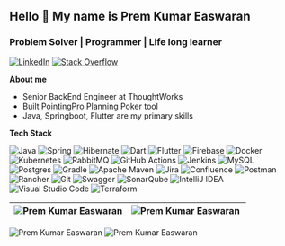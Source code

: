 ## Hello 👋 My name is Prem Kumar Easwaran
### Problem Solver | Programmer | Life long learner
[![LinkedIn](https://img.shields.io/badge/LinkedIn-%230077B5.svg?logo=linkedin&logoColor=white)](https://linkedin.com/in/prem-easwaran) [![Stack Overflow](https://img.shields.io/badge/-Stackoverflow-FE7A16?logo=stack-overflow&logoColor=white)](https://stackoverflow.com/users/8809099/prem-kumar-easwaran)

**About me**
- Senior BackEnd Engineer at ThoughtWorks
- Built <a href="https://pointingpro.com/" target="_blank">PointingPro</a> Planning Poker tool
- Java, Springboot, Flutter are my primary skills

**Tech Stack**

![Java](https://img.shields.io/badge/java-%23ED8B00.svg?style=plastic&logo=java&logoColor=white) ![Spring](https://img.shields.io/badge/spring-%236DB33F.svg?style=plastic&logo=spring&logoColor=white) ![Hibernate](https://img.shields.io/badge/Hibernate-59666C?style=plastic&logo=Hibernate&logoColor=white) ![Dart](https://img.shields.io/badge/dart-%230175C2.svg?style=plastic&logo=dart&logoColor=white) ![Flutter](https://img.shields.io/badge/Flutter-%2302569B.svg?style=plastic&logo=Flutter&logoColor=white) ![Firebase](https://img.shields.io/badge/firebase-%23039BE5.svg?style=plastic&logo=firebase) ![Docker](https://img.shields.io/badge/docker-%230db7ed.svg?style=plastic&logo=docker&logoColor=white) ![Kubernetes](https://img.shields.io/badge/kubernetes-%23326ce5.svg?style=plastic&logo=kubernetes&logoColor=white) ![RabbitMQ](https://img.shields.io/badge/Rabbitmq-FF6600?style=plastic&logo=rabbitmq&logoColor=white) ![GitHub Actions](https://img.shields.io/badge/github%20actions-%232671E5.svg?style=plastic&logo=githubactions&logoColor=white) ![Jenkins](https://img.shields.io/badge/jenkins-%232C5263.svg?style=plastic&logo=jenkins&logoColor=white) ![MySQL](https://img.shields.io/badge/mysql-%2300f.svg?style=plastic&logo=mysql&logoColor=white) ![Postgres](https://img.shields.io/badge/postgres-%23316192.svg?style=plastic&logo=postgresql&logoColor=white) ![Gradle](https://img.shields.io/badge/Gradle-02303A.svg?style=plastic&logo=Gradle&logoColor=white) ![Apache Maven](https://img.shields.io/badge/Apache%20Maven-C71A36?style=plastic&logo=Apache%20Maven&logoColor=white) ![Jira](https://img.shields.io/badge/jira-%230A0FFF.svg?style=plastic&logo=jira&logoColor=white) ![Confluence](https://img.shields.io/badge/confluence-%23172BF4.svg?style=plastic&logo=confluence&logoColor=white) ![Postman](https://img.shields.io/badge/Postman-FF6C37?style=plastic&logo=postman&logoColor=white) ![Rancher](https://img.shields.io/badge/rancher-%230075A8.svg?style=plastic&logo=rancher&logoColor=white) ![Git](https://img.shields.io/badge/git-%23F05033.svg?style=plastic&logo=git&logoColor=white) ![Swagger](https://img.shields.io/badge/-Swagger-%23Clojure?style=plastic&logo=swagger&logoColor=white) ![SonarQube](https://img.shields.io/badge/SonarQube-black?style=plastic&logo=sonarqube&logoColor=4E9BCD) ![IntelliJ IDEA](https://img.shields.io/badge/IntelliJIDEA-000000.svg?style=plastic&logo=intellij-idea&logoColor=white) ![Visual Studio Code](https://img.shields.io/badge/Visual%20Studio%20Code-0078d7.svg?style=plastic&logo=visual-studio-code&logoColor=white) ![Terraform](https://img.shields.io/badge/terraform-%235835CC.svg?style=plastic&logo=terraform&logoColor=white)

|<img align="center" src="https://github-readme-stats.vercel.app/api?username=premeaswaran&show_icons=true&locale=en&hide_border=true" alt="Prem Kumar Easwaran" />|<img align="left" src="https://github-readme-stats.vercel.app/api/top-langs?username=premeaswaran&show_icons=true&locale=en&layout=compact&hide_border=true" alt="Prem Kumar Easwaran" />|
| ------------- | ------------- |

<img src="https://github-readme-streak-stats.herokuapp.com?user=premeaswaran&theme=ambient-gradient&card_width=845&hide_border=true" alt="Prem Kumar Easwaran" />
<img src="https://github-profile-trophy.vercel.app/?username=premeaswaran" alt="Prem Kumar Easwaran" />

<!--
**premeaswaran/premeaswaran** is a ✨ _special_ ✨ repository because its `README.md` (this file) appears on your GitHub profile.

Here are some ideas to get you started:

- 🔭 I’m currently working on ...
- 🌱 I’m currently learning ...
- 👯 I’m looking to collaborate on ...
- 🤔 I’m looking for help with ...
- 💬 Ask me about ...
- 📫 How to reach me: ...
- 😄 Pronouns: ...
- ⚡ Fun fact: ...
-->

